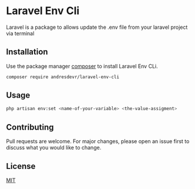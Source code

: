 # Laravel Env Cli

Laravel is a package to allows update the .env file from your laravel project via terminal

## Installation

Use the package manager [composer](https://getcomposer.org/) to install Laravel Env CLi.

```bash
composer require andresdevr/laravel-env-cli
```

## Usage

```bash
php artisan env:set <name-of-your-variable> <the-value-assigment>
```

## Contributing

Pull requests are welcome. For major changes, please open an issue first to discuss what you would like to change.


## License
[MIT](./LICENSE.md)

